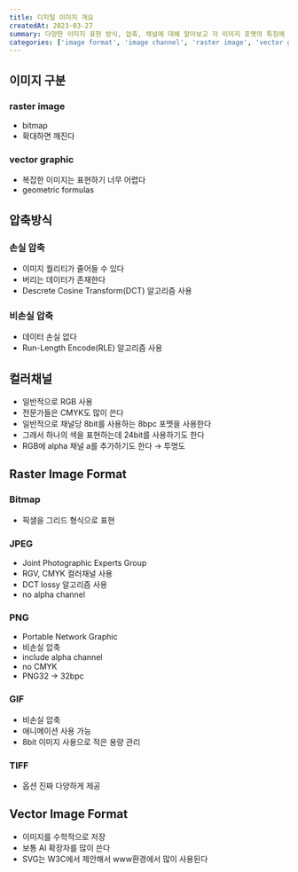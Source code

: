 ```yaml
---
title: 디지털 이미지 개요
createdAt: 2023-03-27
summary: 다양한 이미지 표현 방식, 압축, 채널에 대해 알아보고 각 이미지 포맷의 특징에 대해 알아보자
categories: ['image format', 'image channel', 'raster image', 'vector graphic']
---
```


## 이미지 구분

### raster image

-   bitmap
-   확대하면 깨진다

### vector graphic

-   복잡한 이미지는 표현하기 너무 어렵다
-   geometric formulas

## 압축방식

### 손실 압축

-   이미지 퀄리티가 줄어들 수 있다
-   버리는 데이터가 존재한다
-   Descrete Cosine Transform(DCT) 알고리즘 사용

### 비손실 압축

-   데이터 손실 없다
-   Run-Length Encode(RLE) 알고리즘 사용

## 컬러채널

-   일반적으로 RGB 사용
-   전문가들은 CMYK도 많이 쓴다
-   일반적으로 채널당 8bit를 사용하는 8bpc 포멧을 사용한다
-   그래서 하나의 색을 표현하는데 24bit를 사용하기도 한다
-   RGB에 alpha 채널 a를 추가하기도 한다 → 투명도

## Raster Image Format

### Bitmap

-   픽샐을 그리드 형식으로 표현

### JPEG

-   Joint Photographic Experts Group
-   RGV, CMYK 컬러채널 사용
-   DCT lossy 알고리즘 사용
-   no alpha channel

### PNG

-   Portable Network Graphic
-   비손실 압축
-   include alpha channel
-   no CMYK
-   PNG32 → 32bpc

### GIF

-   비손실 압축
-   애니메이션 사용 가능
-   8bit 이미지 사용으로 적은 용량 관리

### TIFF

-   옵션 진짜 다양하게 제공

## Vector Image Format

-   이미지를 수학적으로 저장
-   보통 AI 확장자를 많이 쓴다
-   SVG는 W3C에서 제안해서 www환경에서 많이 사용된다

